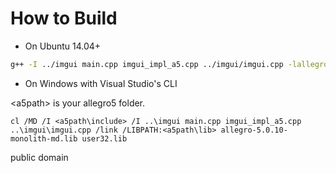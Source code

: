
# How to Build

- On Ubuntu 14.04+

```bash
g++ -I ../imgui main.cpp imgui_impl_a5.cpp ../imgui/imgui.cpp -lallegro -lallegro_primitives
```

- On Windows with Visual Studio's CLI

\<a5path\> is your allegro5 folder.

```
cl /MD /I <a5path\include> /I ..\imgui main.cpp imgui_impl_a5.cpp ..\imgui\imgui.cpp /link /LIBPATH:<a5path\lib> allegro-5.0.10-monolith-md.lib user32.lib
```

public domain
